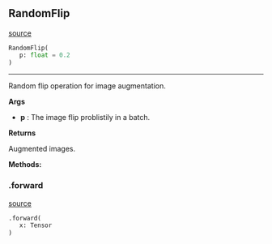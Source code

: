 #


## RandomFlip
[source](https://github.com/RLE-Foundation/Hsuanwu/blob/main/hsuanwu/xplore/augmentation/random_flip.py/#L8)
```python 
RandomFlip(
   p: float = 0.2
)
```


---
Random flip operation for image augmentation.

**Args**

* **p**  : The image flip problistily in a batch.


**Returns**

Augmented images.


**Methods:**


### .forward
[source](https://github.com/RLE-Foundation/Hsuanwu/blob/main/hsuanwu/xplore/augmentation/random_flip.py/#L22)
```python
.forward(
   x: Tensor
)
```


